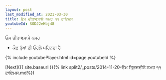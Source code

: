 ```yaml
---
layout: post
last_modified_at: 2021-03-30
title: ਓਮ ਚੀਰਾਵਸਾਸੇ ਨਮਹ ੧੧ ਟਾਇਮਸ
youtubeId: SODJ2eHbj48
---
```

 
 
 ਓਮ ਚੀਰਾਵਸਾਸੇ ਨਮਹ  
 
 -  ਕੌਣ ਰੁੱਖਾਂ ਦੀ ਓਹਲੇ ਪਹਿਨਦਾ ਹੈ 
 
  
 
  
 
 
 
 
 
 


{% include youtubePlayer.html id=page.youtubeId %}
 
[Next]({{ site.baseurl }}{% link  split2/_posts/2014-11-20-ਓਮ ਤ੍ਰਿਜਦੀਨੇ ਨਮਹ ੧੧ ਟਾਇਮਸ.md%})
 
